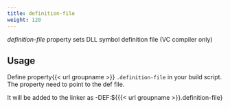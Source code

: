 ```yaml
---
title: definition-file
weight: 120
---
```


 *definition-file*  property sets DLL symbol definition file (VC compiler only)

<a name="DefFilenUsage"></a>
## Usage ##

Define property{{< url groupname >}} `.definition-file` in your build script. The property need to point to the def file.

It will be added to the linker as -DEF:${{{< url groupname >}}.definition-file}

